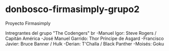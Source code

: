 # donbosco-firmasimply-grupo2
Proyecto Firmasimply

Intregrantes del grupo "The Codengers" br
-Manuel Igor: Steve Rogers / Capitán América
-José Manuel Garrido: Thor Príncipe de Asgard
-Francisco Javier: Bruce Banner / Hulk
-Derian: T'Challa / Black Panther
-Moisés: Goku
